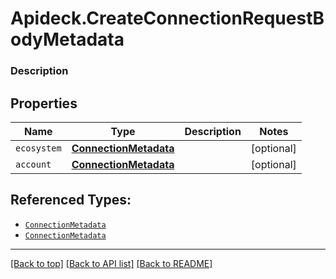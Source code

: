 # Apideck.CreateConnectionRequestBodyMetadata

### Description

## Properties
Name | Type | Description | Notes
------------ | ------------- | ------------- | -------------
`ecosystem` | [**ConnectionMetadata**](ConnectionMetadata.md) |  | [optional] 
`account` | [**ConnectionMetadata**](ConnectionMetadata.md) |  | [optional] 





## Referenced Types:
* [`ConnectionMetadata`](ConnectionMetadata.md)
* [`ConnectionMetadata`](ConnectionMetadata.md)

---

[[Back to top]](#) [[Back to API list]](../../../../README.md#documentation-for-api-endpoints) [[Back to README]](../../../../README.md)


